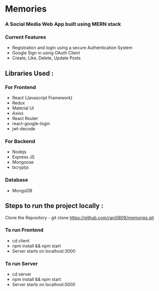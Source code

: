 # Memories
### A Social Media Web App built using MERN stack  


### Current Features
- Registration and login using a secure Authentication System
- Google Sign in using OAuth Client
- Create, Like, Delete, Update Posts

## Libraries Used : 
### For Frontend
- React (Javascript Framework)
- Redux
- Material UI
- Axios
- React Router
- react-google-login
- jwt-decode

### For Backend
- Nodejs
- Express JS
- Mongoose
- bcryptjs

### Database
- MongoDB

## Steps to run the project locally : 

Clone the Repository - git clone https://github.com/rani0809/memories.git

### To run Frontend
- cd client  
- npm install && npm start
- Server starts on localhost:3000

### To run Server

- cd server
- npm install && npm start
- Server starts on localhost:5000

